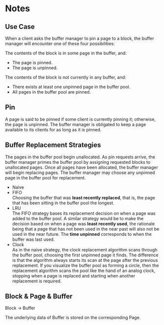 # Notes

## Use Case
When a client asks the buffer manager to pin a page to a block, the buffer manager will encounter one of these four possibilities:

The contents of the block is in some page in the buffer, and:
- The page is pinned.
- The page is unpinned.

The contents of the block is not currently in any buffer, and:
- There exists at least one unpinned page in the buffer pool.
- All pages in the buffer pool are pinned.

## Pin
A page is said to be pinned if some client is currently pinning it; otherwise, the page is unpinned. 
The buffer manager is obligated to keep a page available to its clients for as long as it is pinned.

## Buffer Replacement Strategies
The pages in the buffer pool begin unallocated. 
As pin requests arrive, the buffer manager primes the buffer pool by assigning requested blocks to unallocated pages. 
Once all pages have been allocated, the buffer manager will begin replacing pages. The buffer manager may choose any unpinned page in the buffer pool for replacement.

- Naive
- FIFO  
  Choosing the buffer that was __least recently replaced__, that is, the page that has been sitting in the buffer pool the longest.
- LRU  
  The FIFO strategy bases its replacement decision on when a page was added to the buffer pool. 
  A similar strategy would be to make the decision based on when a page was __least recently used__, 
  the rationale being that a page that has not been used in the near past will also not be used in the near future.
  The __time unpinned__ corresponds to when the buffer was last used.
- Clock  
  As in the naive strategy, the clock replacement algorithm scans through the buffer pool, choosing the first unpinned page it finds. 
  The difference is that the algorithm always starts its scan at the page after the previous replacement. 
  If you visualize the buffer pool as forming a circle, then the replacement algorithm scans the pool like the hand of an analog clock, 
  stopping when a page is replaced and starting when another replacement is required.

## Block & Page & Buffer
Block -> Buffer

The underlying data of Buffer is stored on the corresponding Page.
